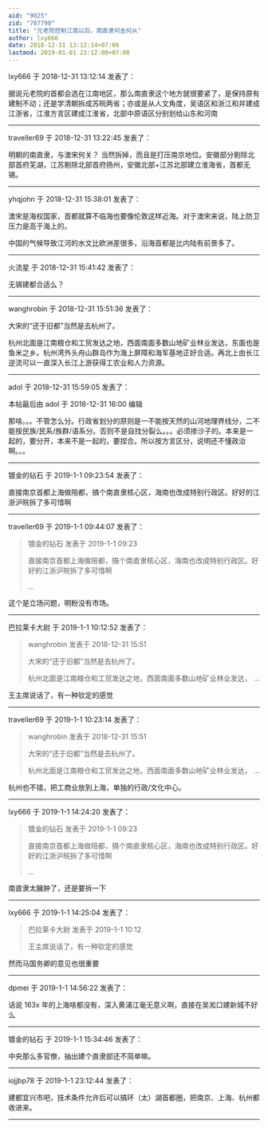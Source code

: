 ```yaml
---
aid: "9025"
zid: "787790"
title: "元老院控制江南以后，南直隶何去何从"
author: lxy666
date: 2018-12-31 13:12:14+07:00
lastmod: 2019-01-01 23:12:00+07:00
---
```


lxy666 于 2018-12-31 13:12:14 发表了：

据说元老院的首都会选在江南地区，那么南直隶这个地方就很要紧了，是保持原有建制不动；还是学清朝拆成苏皖两省；亦或是从人文角度，吴语区和浙江和并建成江浙省，江淮方言区建成江淮省，北部中原语区分别划给山东和河南

---

traveller69 于 2018-12-31 13:22:45 发表了：

明朝的南直隶，与澳宋何关？ 当然拆掉，而且是打压南京地位。安徽部分剔除北部首府芜湖，江苏剔除北部首府扬州，安徽北部+江苏北部建立淮海省，首都无锡。

---

yhqjohn 于 2018-12-31 15:38:01 发表了：

澳宋是海权国家，首都就算不临海也要像伦敦这样近海。对于澳宋来说，陆上防卫压力是高于海上的。

中国的气候导致江河的水文比欧洲差很多，沿海首都是比内陆有前景多了。

---

火流星 于 2018-12-31 15:41:42 发表了：

无锡建都合适么？

---

wanghrobin 于 2018-12-31 15:51:36 发表了：

大宋的“还于旧都”当然是去杭州了。

杭州北面是江南粮仓和工贸发达之地，西面南面多数山地矿业林业发达，东面也是鱼米之乡。杭州湾外头舟山群岛作为海上屏障和海军基地正好合适。再北上由长江逆流可以一直深入长江上游获得工农业和人力资源。

---

adol 于 2018-12-31 15:59:05 发表了：

本帖最后由 adol 于 2018-12-31 16:00 编辑

那啥。。。不管怎么分。行政省划分的原则是一不能按天然的山河地理界线分，二不能按民族/民系/族群/语系分。否则不是自找分裂么。。。必须掺沙子的。本来是一起的，要分开，本来不是一起的，要捏合。所以按方言区分，说明还不懂政治啊。。。

---

镀金的钻石 于 2019-1-1 09:23:54 发表了：

直接南京首都上海做陪都，搞个南直隶核心区，海南也改成特别行政区。好好的江浙沪皖拆了多可惜啊

---

traveller69 于 2019-1-1 09:44:07 发表了：

> 镀金的钻石 发表于 2019-1-1 09:23
>
> 直接南京首都上海做陪都，搞个南直隶核心区，海南也改成特别行政区。好好的江浙沪皖拆了多可惜啊
>
> ...

这个是立场问题，明粉没有市场。

---

巴拉莱卡大尉 于 2019-1-1 10:12:52 发表了：

> wanghrobin 发表于 2018-12-31 15:51
>
> 大宋的“还于旧都”当然是去杭州了。
>
> 杭州北面是江南粮仓和工贸发达之地，西面南面多数山地矿业林业发达， ...

王主席说话了，有一种钦定的感觉

---

traveller69 于 2019-1-1 10:23:14 发表了：

> wanghrobin 发表于 2018-12-31 15:51
>
> 大宋的“还于旧都”当然是去杭州了。
>
> 杭州北面是江南粮仓和工贸发达之地，西面南面多数山地矿业林业发达， ...

杭州也不错，把工商业放到上海，单独的行政/文化中心。

---

lxy666 于 2019-1-1 14:24:20 发表了：

> 镀金的钻石 发表于 2019-1-1 09:23
>
> 直接南京首都上海做陪都，搞个南直隶核心区，海南也改成特别行政区。好好的江浙沪皖拆了多可惜啊
>
> ...

南直隶太臃肿了，还是要拆一下

---

lxy666 于 2019-1-1 14:25:04 发表了：

> 巴拉莱卡大尉 发表于 2019-1-1 10:12
>
> 王主席说话了，有一种钦定的感觉

然而马国务卿的意见也很重要

---

dpmei 于 2019-1-1 14:56:22 发表了：

话说 163x 年的上海啥都没有，深入黄浦江毫无意义啊，直接在吴淞口建新城不好么

---

镀金的钻石 于 2019-1-1 15:34:46 发表了：

中央那么多官僚，抽出建个直隶部还不简单嘛。

---

iojjbp78 于 2019-1-1 23:12:44 发表了：

建都宜兴市吧，技术条件允许后可以搞环（太）湖首都圈，把南京、上海、杭州都收进来。

---
